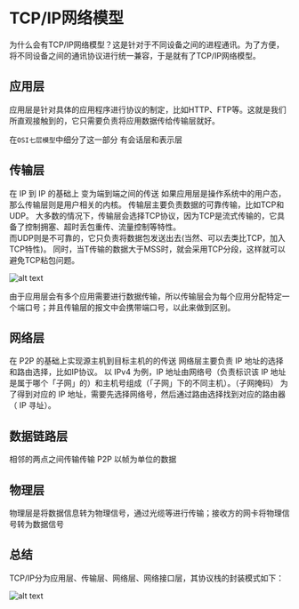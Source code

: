 # TCP/IP网络模型

为什么会有TCP/IP网络模型？这是针对于不同设备之间的进程通讯。为了方便，将不同设备之间的通讯协议进行统一兼容，于是就有了TCP/IP网络模型。

## 应用层

应用层是针对具体的应用程序进行协议的制定，比如HTTP、FTP等。这就是我们所直观接触到的，它只需要负责将应用数据传给传输层就好。

在`OSI七层模型`中细分了这一部分 有会话层和表示层

## 传输层

在 IP 到 IP 的基础上 变为端到端之间的传送
如果应用层是操作系统中的用户态，那么传输层则是用户相关的内核。
传输层主要负责数据的可靠传输，比如TCP和UDP。
大多数的情况下，传输层会选择TCP协议，因为TCP是流式传输的，它具备了控制拥塞、超时丢包重传、流量控制等特性。  
而UDP则是不可靠的，它只负责将数据包发送出去(当然、可以去类比TCP，加入TCP特性)。
同时，当T传输的数据大于MSS时，就会采用TCP分段，这样就可以避免TCP粘包问题。

![alt text](/TCPfragmentation.png)

由于应用层会有多个应用需要进行数据传输，所以传输层会为每个应用分配特定一个端口号；并且传输层的报文中会携带端口号，以此来做到区别。

## 网络层

在 P2P 的基础上实现源主机到目标主机的的传送
网络层主要负责 IP 地址的选择和路由选择，比如IP协议。
以 IPv4 为例，IP 地址由网络号（负责标识该 IP 地址是属于哪个「子网」的）和主机号组成（「子网」下的不同主机）。（子网掩码）
为了得到对应的 IP 地址，需要先选择网络号，然后通过路由选择找到对应的路由器（ IP 寻址）。

## 数据链路层

相邻的两点之间传输传输 P2P 以帧为单位的数据

## 物理层

物理层是将数据信息转为物理信号，通过光缆等进行传输；接收方的网卡将物理信号转为数据信号

## 总结

TCP/IP分为应用层、传输层、网络层、网络接口层，其协议栈的封装模式如下：

![alt text](/mode.png)
